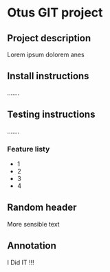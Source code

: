 # Otus GIT project

## Project description
Lorem ipsum dolorem anes

## Install instructions
.......

## Testing instructions
.......

### Feature listy
- 1
- 2
- 3
- 4

## Random header
More sensible text


## Annotation
I Did IT !!!